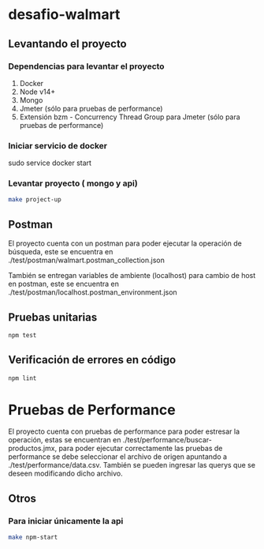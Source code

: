 # desafio-walmart

## Levantando el proyecto

### Dependencias para levantar el proyecto
1. Docker
2. Node v14+
3. Mongo
4. Jmeter (sólo para pruebas de performance)
5. Extensión bzm - Concurrency Thread Group para Jmeter (sólo para pruebas de performance)

### Iniciar servicio de docker
sudo service docker start

### Levantar proyecto ( mongo y api)
```bash
make project-up
```

## Postman

El proyecto cuenta con un postman para poder ejecutar la operación de búsqueda, este
se encuentra en ./test/postman/walmart.postman_collection.json

También se entregan variables de ambiente (localhost) para cambio de host en postman, este
se encuentra en ./test/postman/localhost.postman_environment.json

## Pruebas unitarias
```bash
npm test
```

## Verificación de errores en código
```bash
npm lint
```

# Pruebas de Performance

El proyecto cuenta con pruebas de performance para poder estresar la operación, 
estas se encuentran en ./test/performance/buscar-productos.jmx, para poder ejecutar
correctamente las pruebas de performance se debe seleccionar el archivo de origen
apuntando a ./test/performance/data.csv. También se pueden ingresar las querys que 
se deseen modificando dicho archivo.


## Otros
### Para iniciar únicamente la api
```bash
make npm-start
```

